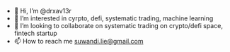 - 👋 Hi, I’m @drxav13r
- 👀 I’m interested in cyrpto, defi, systematic trading, machine learning
- 💞️ I’m looking to collaborate on systematic trading on crypto/defi space, fintech startup
- 📫 How to reach me suwandi.lie@gmail.com

<!---
drxav13r/drxav13r is a ✨ special ✨ repository because its `README.md` (this file) appears on your GitHub profile.
You can click the Preview link to take a look at your changes.
--->
